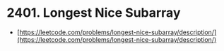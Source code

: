 # 2401. Longest Nice Subarray

- [https://leetcode.com/problems/longest-nice-subarray/description/](https://leetcode.com/problems/longest-nice-subarray/description/)
